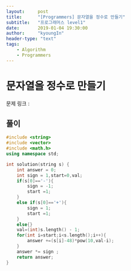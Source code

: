 ```yaml
---
layout:     post
title:      "[Programmers] 문자열을 정수로 만들기"
subtitle:   "프로그래머스 level1"
date:       2019-01-04 19:30:00
author:     "kyoungIn"
header-type: "text"
tags:
    - Algorithm
    - Programmers
---
```

# 문자열을 정수로 만들기

문제 링크 :[](https://programmers.co.kr/learn/courses/30/lessons/12925)

## 풀이

```cpp
#include <string>
#include <vector>
#include <math.h>
using namespace std;

int solution(string s) {
    int answer = 0;
    int sign = 1,start=0,val;
    if(s[0]=='-'){
        sign = -1;
        start =1;
    }
    else if(s[0]=='+'){
        sign = 1;
        start =1;
    }
    else{}
    val=(int)s.length() - 1;
    for(int i=start;i<s.length();i++){
        answer +=(s[i]-48)*pow(10,val-i);
    }
    answer *= sign ;
    return answer;
}
```

